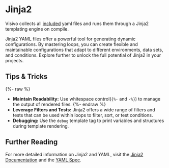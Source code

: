 
# Jinja2
Visivo collects all [included](../../../topics/including.md) yaml files and runs them through a Jinja2 templating engine on compile.

Jinja2 YAML files offer a powerful tool for generating dynamic configurations. By mastering loops, you can create flexible and maintainable configurations that adapt to different environments, data sets, and conditions. Explore further to unlock the full potential of Jinja2 in your projects.

## Tips & Tricks
{%- raw %}
- **Maintain Readability:** Use whitespace control(`{%-` and `-%}`) to manage the output of rendered files.
{%- endraw %}
- **Leverage Filters and Tests:** Jinja2 offers a wide range of filters and tests that can be used within loops to filter, sort, or test conditions.
- **Debugging:** Use the `debug` template tag to print variables and structures during template rendering.

## Further Reading
For more detailed information on Jinja2 and YAML, visit the [Jinja2 Documentation](https://jinja.palletsprojects.com/) and the [YAML Spec](https://yaml.org/spec/1.2/spec.html).
